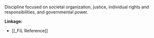Discipline focused on societal organization, justice, individual rights and responsibilities, and governmental power.

**Linkage:**
- [[_FIL Reference]]